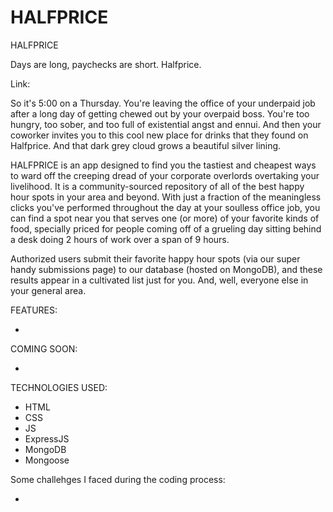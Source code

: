 # HALFPRICE

HALFPRICE

Days are long, paychecks are short. Halfprice.

Link:

So it's 5:00 on a Thursday. You're leaving the office of your underpaid job after a long day of getting chewed out by your overpaid boss. You're too hungry, too sober, and too full of existential angst and ennui.
And then your coworker invites you to this cool new place for drinks that they found on Halfprice. And that dark grey cloud grows a beautiful silver lining.

HALFPRICE is an app designed to find you the tastiest and cheapest ways to ward off the creeping dread of your corporate overlords overtaking your livelihood. It is a community-sourced repository of all of the best happy hour spots in your area and beyond. With just a fraction of the meaningless clicks you've performed throughout the day at your soulless office job, you can find a spot near you that serves one (or more) of your favorite kinds of food, specially priced for people coming off of a grueling day sitting behind a desk doing 2 hours of work over a span of 9 hours.

Authorized users submit their favorite happy hour spots (via our super handy submissions page) to our database (hosted on MongoDB), and these results appear in a cultivated list just for you. And, well, everyone else in your general area.

FEATURES:

* 

COMING SOON:

* 

TECHNOLOGIES USED:

* HTML
* CSS
* JS
* ExpressJS
* MongoDB
* Mongoose

Some challehges I faced during the coding process:

* 